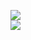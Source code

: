 [![](https://img.shields.io/badge/Made%20With-Github%20Spray-lightgrey.svg?style=for-the-badge&logo=github)](https://github.com/Annihil/github-spray#17775)  
[![](https://i.imgur.com/2DrTn0Z.gif)](https://github.com/Annihil/github-spray)